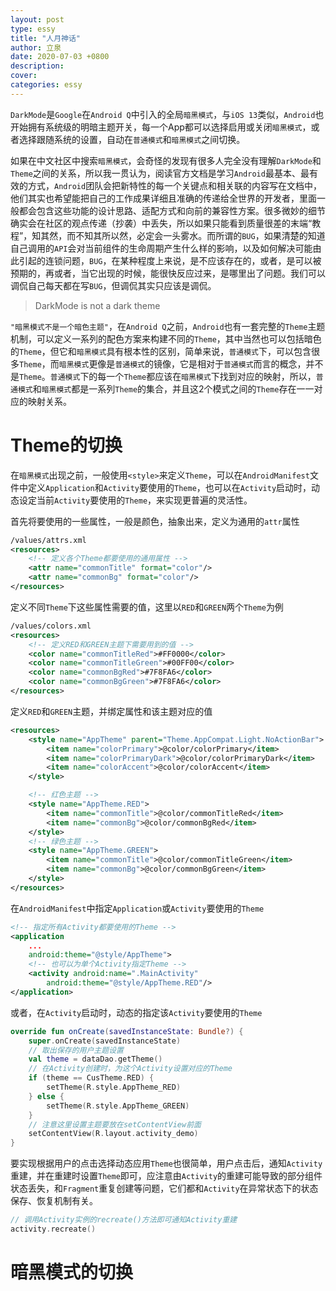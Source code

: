 ```yaml
---
layout: post
type: essy
title: "人月神话"
author: 立泉
date: 2020-07-03 +0800
description: 
cover: 
categories: essy
---
```


`DarkMode`是`Google`在`Android Q`中引入的全局`暗黑模式`，与`iOS 13`类似，`Android`也开始拥有系统级的明暗主题开关，每一个App都可以选择启用或关闭`暗黑模式`，或者选择跟随系统的设置，自动在`普通模式`和`暗黑模式`之间切换。

如果在中文社区中搜索`暗黑模式`，会奇怪的发现有很多人完全没有理解`DarkMode`和`Theme`之间的关系，所以我一贯认为，阅读官方文档是学习`Android`最基本、最有效的方式，`Android`团队会把新特性的每一个关键点和相关联的内容写在文档中，他们其实也希望能把自己的工作成果详细且准确的传递给全世界的开发者，里面一般都会包含这些功能的设计思路、适配方式和向前的兼容性方案。很多微妙的细节确实会在社区的观点传递（抄袭）中丢失，所以如果只能看到质量很差的末端“教程”，知其然，而不知其所以然，必定会一头雾水。而所谓的`BUG`，如果清楚的知道自己调用的`API`会对当前组件的生命周期产生什么样的影响，以及如何解决可能由此引起的连锁问题，`BUG`，在某种程度上来说，是不应该存在的，或者，是可以被预期的，再或者，当它出现的时候，能很快反应过来，是哪里出了问题。我们可以调侃自己每天都在写`BUG`，但调侃其实只应该是调侃。

> DarkMode is not a dark theme

`"暗黑模式不是一个暗色主题"`，在`Android Q`之前，`Android`也有一套完整的`Theme`主题机制，可以定义一系列的配色方案来构建不同的`Theme`，其中当然也可以包括暗色的`Theme`，但它和`暗黑模式`具有根本性的区别，简单来说，`普通模式`下，可以包含很多`Theme`，而`暗黑模式`更像是`普通模式`的镜像，它是相对于`普通模式`而言的概念，并不是`Theme`。`普通模式`下的每一个`Theme`都应该在`暗黑模式`下找到对应的映射，所以，`普通模式`和`暗黑模式`都是一系列`Theme`的集合，并且这2个模式之间的`Theme`存在一一对应的映射关系。

# Theme的切换

在`暗黑模式`出现之前，一般使用`<style>`来定义`Theme`，可以在`AndroidManifest`文件中定义`Application`和`Activity`要使用的`Theme`，也可以在`Activity`启动时，动态设定当前`Activity`要使用的`Theme`，来实现更普遍的灵活性。

首先将要使用的一些属性，一般是颜色，抽象出来，定义为通用的`attr`属性

```xml
/values/attrs.xml
<resources>
    <!-- 定义各个Theme都要使用的通用属性 -->
    <attr name="commonTitle" format="color"/>
    <attr name="commonBg" format="color"/>
</resources>
```

定义不同`Theme`下这些属性需要的值，这里以`RED`和`GREEN`两个`Theme`为例

```xml
/values/colors.xml
<resources>
    <!-- 定义RED和GREEN主题下需要用到的值 -->
    <color name="commonTitleRed">#FF0000</color>
    <color name="commonTitleGreen">#00FF00</color>
    <color name="commonBgRed">#7F8FA6</color>
    <color name="commonBgGreen">#7F8FA6</color>
</resources>
```

定义`RED`和`GREEN`主题，并绑定属性和该主题对应的值

```xml
<resources>
    <style name="AppTheme" parent="Theme.AppCompat.Light.NoActionBar">
        <item name="colorPrimary">@color/colorPrimary</item>
        <item name="colorPrimaryDark">@color/colorPrimaryDark</item>
        <item name="colorAccent">@color/colorAccent</item>
    </style>

    <!-- 红色主题 -->
    <style name="AppTheme.RED">
        <item name="commonTitle">@color/commonTitleRed</item>
        <item name="commonBg">@color/commonBgRed</item>
    </style>
    <!-- 绿色主题 -->
    <style name="AppTheme.GREEN">
        <item name="commonTitle">@color/commonTitleGreen</item>
        <item name="commonBg">@color/commonBgGreen</item>
    </style>
</resources>
```

在`AndroidManifest`中指定`Application`或`Activity`要使用的`Theme`

```xml
<!-- 指定所有Activity都要使用的Theme -->
<application
    ...
    android:theme="@style/AppTheme">
    <!-- 也可以为单个Activity指定Theme -->
    <activity android:name=".MainActivity"
        android:theme="@style/AppTheme.RED"/>
</application>
```

或者，在`Activity`启动时，动态的指定该`Activity`要使用的`Theme`

```kotlin
override fun onCreate(savedInstanceState: Bundle?) {
    super.onCreate(savedInstanceState)
    // 取出保存的用户主题设置
    val theme = dataDao.getTheme()
    // 在Activity创建时，为这个Activity设置对应的Theme
    if (theme == CusTheme.RED) {
        setTheme(R.style.AppTheme_RED)
    } else {
        setTheme(R.style.AppTheme_GREEN)
    }
    // 注意这里设置主题要放在setContentView前面
    setContentView(R.layout.activity_demo)
}
```

要实现根据用户的点击选择动态应用`Theme`也很简单，用户点击后，通知`Activity`重建，并在重建时设置`Theme`即可，应注意由`Activity`的重建可能导致的部分组件状态丢失，和`Fragment`重复创建等问题，它们都和`Activity`在异常状态下的状态保存、恢复机制有关。

```kotlin
// 调用Activity实例的recreate()方法即可通知Activity重建
activity.recreate()
```

# 暗黑模式的切换

